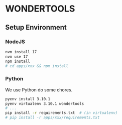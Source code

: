 WONDERTOOLS
===========

## Setup Environment

### NodeJS

```bash
nvm install 17
nvm use 17
npm install
# cd apps/xxx && npm install
```

### Python

We use Python do some chores.

```bash
pyenv install 3.10.1
pyenv virtualenv 3.10.1 wondertools
# ...
pip install -r requirements.txt  # (in virtualenv)
# pip install -r apps/xxx/requirements.txt
```
